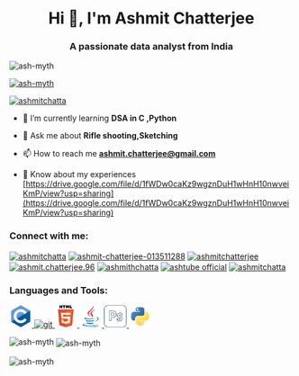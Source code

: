 <h1 align="center">Hi 👋, I'm Ashmit Chatterjee</h1>
<h3 align="center">A passionate data analyst from India</h3>

<p align="left"> <img src="https://komarev.com/ghpvc/?username=ash-myth&label=Profile%20views&color=0e75b6&style=flat" alt="ash-myth" /> </p>

<p align="left"> <a href="https://github.com/ryo-ma/github-profile-trophy"><img src="https://github-profile-trophy.vercel.app/?username=ash-myth" alt="ash-myth" /></a> </p>

<p align="left"> <a href="https://instagram.com/ashmitchatta" target="blank"><img src="https://img.shields.io/twitter/follow/ashmitchatta?logo=twitter&style=for-the-badge" alt="ashmitchatta" /></a> </p>

- 🌱 I’m currently learning **DSA in C ,Python**

- 💬 Ask me about **Rifle shooting,Sketching**

- 📫 How to reach me **ashmit.chatterjee@gmail.com**

- 📄 Know about my experiences [https://drive.google.com/file/d/1fWDw0caKz9wgznDuH1wHnH10nwveiKmP/view?usp=sharing](https://drive.google.com/file/d/1fWDw0caKz9wgznDuH1wHnH10nwveiKmP/view?usp=sharing)

<h3 align="left">Connect with me:</h3>
<p align="left">
<a href="https://twitter.com/ashmitchatta" target="blank"><img align="center" src="https://raw.githubusercontent.com/rahuldkjain/github-profile-readme-generator/master/src/images/icons/Social/twitter.svg" alt="ashmitchatta" height="30" width="40" /></a>
<a href="https://linkedin.com/in/ashmit-chatterjee-013511288" target="blank"><img align="center" src="https://raw.githubusercontent.com/rahuldkjain/github-profile-readme-generator/master/src/images/icons/Social/linked-in-alt.svg" alt="ashmit-chatterjee-013511288" height="30" width="40" /></a>
<a href="https://kaggle.com/ashmitchatterjee" target="blank"><img align="center" src="https://raw.githubusercontent.com/rahuldkjain/github-profile-readme-generator/master/src/images/icons/Social/kaggle.svg" alt="ashmitchatterjee" height="30" width="40" /></a>
<a href="https://fb.com/ashmit.chatterjee.96" target="blank"><img align="center" src="https://raw.githubusercontent.com/rahuldkjain/github-profile-readme-generator/master/src/images/icons/Social/facebook.svg" alt="ashmit.chatterjee.96" height="30" width="40" /></a>
<a href="https://instagram.com/ashmitchatta" target="blank"><img align="center" src="https://raw.githubusercontent.com/rahuldkjain/github-profile-readme-generator/master/src/images/icons/Social/instagram.svg" alt="ashmithchatta" height="30" width="40" /></a>
<a href="https://www.youtube.com/c/ashtube official" target="blank"><img align="center" src="https://raw.githubusercontent.com/rahuldkjain/github-profile-readme-generator/master/src/images/icons/Social/youtube.svg" alt="ashtube official" height="30" width="40" /></a>
<a href="https://www.leetcode.com/ashmitchatta" target="blank"><img align="center" src="https://raw.githubusercontent.com/rahuldkjain/github-profile-readme-generator/master/src/images/icons/Social/leet-code.svg" alt="ashmitchatta" height="30" width="40" /></a>
</p>

<h3 align="left">Languages and Tools:</h3>
<p align="left"> <a href="https://www.cprogramming.com/" target="_blank" rel="noreferrer"> <img src="https://raw.githubusercontent.com/devicons/devicon/master/icons/c/c-original.svg" alt="c" width="40" height="40"/> </a> <a href="https://git-scm.com/" target="_blank" rel="noreferrer"> <img src="https://www.vectorlogo.zone/logos/git-scm/git-scm-icon.svg" alt="git" width="40" height="40"/> </a> <a href="https://www.w3.org/html/" target="_blank" rel="noreferrer"> <img src="https://raw.githubusercontent.com/devicons/devicon/master/icons/html5/html5-original-wordmark.svg" alt="html5" width="40" height="40"/> </a> <a href="https://www.java.com" target="_blank" rel="noreferrer"> <img src="https://raw.githubusercontent.com/devicons/devicon/master/icons/java/java-original.svg" alt="java" width="40" height="40"/> </a> <a href="https://www.photoshop.com/en" target="_blank" rel="noreferrer"> <img src="https://raw.githubusercontent.com/devicons/devicon/master/icons/photoshop/photoshop-line.svg" alt="photoshop" width="40" height="40"/> </a> <a href="https://www.python.org" target="_blank" rel="noreferrer"> <img src="https://raw.githubusercontent.com/devicons/devicon/master/icons/python/python-original.svg" alt="python" width="40" height="40"/> </a> </p>

<p><img align="left" src="https://github-readme-stats.vercel.app/api/top-langs?username=ash-myth&show_icons=true&locale=en&layout=compact" alt="ash-myth" /></p>

<p>&nbsp;<img align="center" src="https://github-readme-stats.vercel.app/api?username=ash-myth&show_icons=true&locale=en" alt="ash-myth" /></p>

<p><img align="center" src="https://github-readme-streak-stats.herokuapp.com/?user=ash-myth&" alt="ash-myth" /></p>

